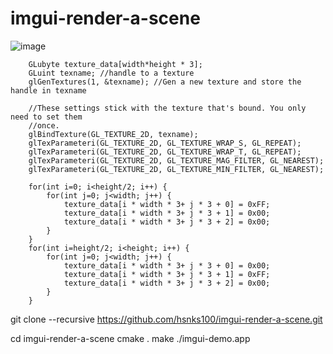 # imgui-render-a-scene

![image](https://user-images.githubusercontent.com/3623889/42198943-3d6ac8e2-7ec6-11e8-94c3-bf3c702927bb.png)

``` 
    GLubyte texture_data[width*height * 3];
    GLuint texname; //handle to a texture
    glGenTextures(1, &texname); //Gen a new texture and store the handle in texname

    //These settings stick with the texture that's bound. You only need to set them
    //once.
    glBindTexture(GL_TEXTURE_2D, texname);
    glTexParameteri(GL_TEXTURE_2D, GL_TEXTURE_WRAP_S, GL_REPEAT);
    glTexParameteri(GL_TEXTURE_2D, GL_TEXTURE_WRAP_T, GL_REPEAT);
    glTexParameteri(GL_TEXTURE_2D, GL_TEXTURE_MAG_FILTER, GL_NEAREST);
    glTexParameteri(GL_TEXTURE_2D, GL_TEXTURE_MIN_FILTER, GL_NEAREST);

    for(int i=0; i<height/2; i++) {
        for(int j=0; j<width; j++) {
            texture_data[i * width * 3+ j * 3 + 0] = 0xFF;
            texture_data[i * width * 3+ j * 3 + 1] = 0x00;
            texture_data[i * width * 3+ j * 3 + 2] = 0x00;
        }
    }
    for(int i=height/2; i<height; i++) {
        for(int j=0; j<width; j++) {
            texture_data[i * width * 3+ j * 3 + 0] = 0x00;
            texture_data[i * width * 3+ j * 3 + 1] = 0xFF;
            texture_data[i * width * 3+ j * 3 + 2] = 0x00;
        }
    }
```

git clone --recursive https://github.com/hsnks100/imgui-render-a-scene.git

cd imgui-render-a-scene
cmake .
make
./imgui-demo.app



